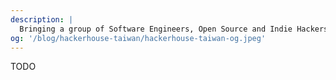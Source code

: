 ```yaml
---
description: |
  Bringing a group of Software Engineers, Open Source and Indie Hackers to Taiwan to co-work and explore Taipei.
og: '/blog/hackerhouse-taiwan/hackerhouse-taiwan-og.jpeg'
---
```


TODO
